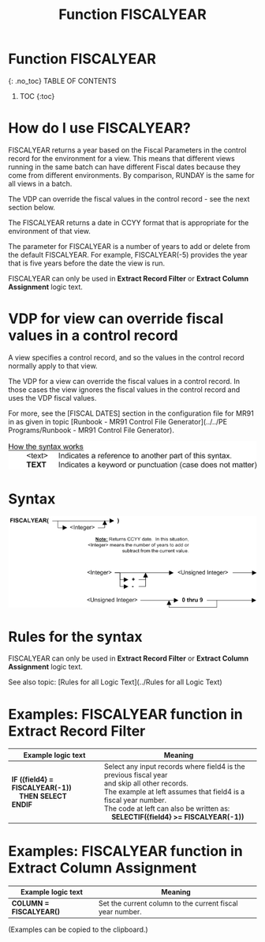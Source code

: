 ﻿---
layout: default
title: "Function FISCALYEAR"
parent: Functions
grand_parent: Workbench Logic Text Full Details
nav_order: 9
---
# Function FISCALYEAR
{: .no_toc}
TABLE OF CONTENTS 
1. TOC
{:toc}  


# How do I use FISCALYEAR? 

FISCALYEAR returns a year based on the Fiscal Parameters in the control record for the environment for a view. This means that different views running in the same batch can have different Fiscal dates because they come from different environments. By comparison, RUNDAY is the same for all views in a batch.

The VDP can override the fiscal values in the control record - see the next section below.

The FISCALYEAR returns a date in CCYY format that is appropriate for the environment of that view.

The parameter for FISCALYEAR is a number of years to add or delete from the default FISCALYEAR. For example, FISCALYEAR\(-5\) provides the year that is five years before the date the view is run.

FISCALYEAR can only be used in **Extract Record Filter** or **Extract Column Assignment** logic text.

# VDP for view can override fiscal values in a control record

A view specifies a control record, and so the values in the control record normally apply to that view.

The VDP for a view can override the fiscal values in a control record. In those cases the view ignores the fiscal values in the control record and uses the VDP fiscal values.

For more, see the \[FISCAL DATES\] section in the configuration file for MR91 in as given in topic [Runbook - MR91 Control File Generator](../../PE Programs/Runbook - MR91 Control File Generator). 


![(Syntax Legend)](../../images/LTZZ_Syntax_legend.gif )

# Syntax 

![Function FISCALYEAR](../../images/LTSF_FISCALYEAR_01.gif)

# Rules for the syntax 

FISCALYEAR can only be used in **Extract Record Filter** or **Extract Column Assignment** logic text.

See also topic: [Rules for all Logic Text](../Rules for all Logic Text) 


# Examples: FISCALYEAR function in Extract Record Filter 

|Example logic text|Meaning|
|------------------|-------|
|**IF ({field4} = FISCALYEAR(-1))<br>&nbsp;&nbsp;&nbsp;&nbsp;THEN SELECT<br>ENDIF**|Select any input records where field4 is the previous fiscal year<br>and skip all other records.<br>The example at left assumes that field4 is a fiscal year number.<br>The code at left can also be written as:<br>&nbsp;&nbsp;&nbsp;&nbsp;**SELECTIF({field4} >= FISCALYEAR(-1))**|



# Examples: FISCALYEAR function in Extract Column Assignment 

|Example logic text|Meaning|
|------------------|-------|
|**COLUMN = FISCALYEAR()**|Set the current column to the current fiscal year number.|

  

  
  (Examples can be copied to the clipboard.)
  

